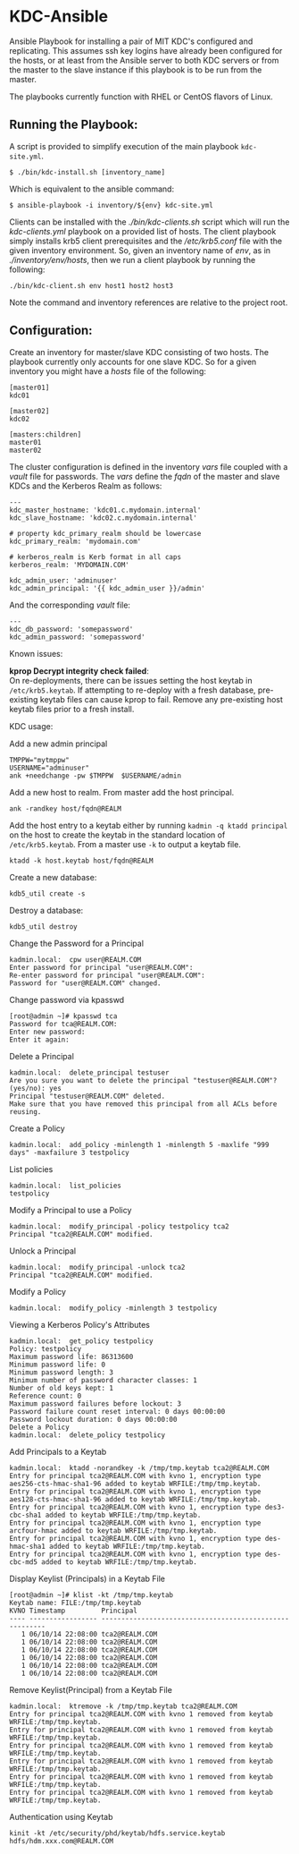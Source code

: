 KDC-Ansible
============

Ansible Playbook for installing a pair of MIT KDC's configured and replicating.
This assumes ssh key logins have already been configured for the hosts, or at
least from the Ansible server to both KDC servers or from the master to the
slave instance if this playbook is to be run from the master.

The playbooks currently function with RHEL or CentOS flavors of Linux.


## Running the Playbook:

A script is provided to simplify execution of the main playbook `kdc-site.yml`.
```
$ ./bin/kdc-install.sh [inventory_name]
```

Which is equivalent to the ansible command:
```
$ ansible-playbook -i inventory/${env} kdc-site.yml
```

Clients can be installed with the *./bin/kdc-clients.sh* script which will
run the *kdc-clients.yml* playbook on a provided list of hosts. The client
playbook simply installs krb5 client prerequisites and the */etc/krb5.conf*
file with the given inventory environment. So, given an inventory name of
*env*, as in *./inventory/env/hosts*, then we run a client playbook by
running the following:
```
./bin/kdc-client.sh env host1 host2 host3
```

Note the command and inventory references are relative to the project root.


## Configuration:

  Create an inventory for master/slave KDC consisting of two hosts. The
playbook currently only accounts for one slave KDC.  So for a given inventory
you might have a *hosts* file of the following:
```
[master01]
kdc01

[master02]
kdc02

[masters:children]
master01
master02
```

  The cluster configuration is defined in the inventory *vars* file coupled
with a *vault* file for passwords.  The *vars* define the *fqdn* of the master
and slave KDCs and the Kerberos Realm as follows:
```
---
kdc_master_hostname: 'kdc01.c.mydomain.internal'
kdc_slave_hostname: 'kdc02.c.mydomain.internal'

# property kdc_primary_realm should be lowercase
kdc_primary_realm: 'mydomain.com'

# kerberos_realm is Kerb format in all caps
kerberos_realm: 'MYDOMAIN.COM'

kdc_admin_user: 'adminuser'
kdc_admin_principal: '{{ kdc_admin_user }}/admin'
```

And the corresponding *vault* file:
```
---
kdc_db_password: 'somepassword'
kdc_admin_password: 'somepassword'
```

Known issues:

**kprop Decrypt integrity check failed**:  
  On re-deployments, there can be issues setting the host keytab in
`/etc/krb5.keytab`. If attempting to re-deploy with a fresh database,
pre-existing keytab files can cause kprop to fail. Remove any pre-existing
host keytab files prior to a fresh install.


KDC usage:

Add a new admin principal
```
TMPPW="mytmppw"
USERNAME="adminuser"
ank +needchange -pw $TMPPW  $USERNAME/admin
```

Add a new host to realm.
From master add the host principal.
```
ank -randkey host/fqdn@REALM
```
Add the host entry to a keytab either by running
`kadmin -q ktadd principal` on the host to create the keytab in the
standard location of `/etc/krb5.keytab`.  From a master use `-k` to output
a keytab file.
```
ktadd -k host.keytab host/fqdn@REALM
```

Create a new database:
```
kdb5_util create -s
```

Destroy a database:
```
kdb5_util destroy
```

Change the Password for a Principal
```
kadmin.local:  cpw user@REALM.COM
Enter password for principal "user@REALM.COM":
Re-enter password for principal "user@REALM.COM":
Password for "user@REALM.COM" changed.
```

Change password via kpasswd
```
[root@admin ~]# kpasswd tca
Password for tca@REALM.COM:
Enter new password:
Enter it again:
```

Delete a Principal
```
kadmin.local:  delete_principal testuser
Are you sure you want to delete the principal "testuser@REALM.COM"? (yes/no): yes
Principal "testuser@REALM.COM" deleted.
Make sure that you have removed this principal from all ACLs before reusing.
```

Create a Policy
```
kadmin.local:  add_policy -minlength 1 -minlength 5 -maxlife "999 days" -maxfailure 3 testpolicy
```

List policies
```
kadmin.local:  list_policies
testpolicy
```

Modify a Principal to use a Policy
```
kadmin.local:  modify_principal -policy testpolicy tca2
Principal "tca2@REALM.COM" modified.
```

Unlock a Principal
```
kadmin.local:  modify_principal -unlock tca2
Principal "tca2@REALM.COM" modified.
```

Modify a Policy
```
kadmin.local:  modify_policy -minlength 3 testpolicy
```

Viewing a Kerberos Policy's Attributes
```
kadmin.local:  get_policy testpolicy
Policy: testpolicy
Maximum password life: 86313600
Minimum password life: 0
Minimum password length: 3
Minimum number of password character classes: 1
Number of old keys kept: 1
Reference count: 0
Maximum password failures before lockout: 3
Password failure count reset interval: 0 days 00:00:00
Password lockout duration: 0 days 00:00:00
Delete a Policy
kadmin.local:  delete_policy testpolicy
```

Add Principals to a Keytab
```
kadmin.local:  ktadd -norandkey -k /tmp/tmp.keytab tca2@REALM.COM
Entry for principal tca2@REALM.COM with kvno 1, encryption type aes256-cts-hmac-sha1-96 added to keytab WRFILE:/tmp/tmp.keytab.
Entry for principal tca2@REALM.COM with kvno 1, encryption type aes128-cts-hmac-sha1-96 added to keytab WRFILE:/tmp/tmp.keytab.
Entry for principal tca2@REALM.COM with kvno 1, encryption type des3-cbc-sha1 added to keytab WRFILE:/tmp/tmp.keytab.
Entry for principal tca2@REALM.COM with kvno 1, encryption type arcfour-hmac added to keytab WRFILE:/tmp/tmp.keytab.
Entry for principal tca2@REALM.COM with kvno 1, encryption type des-hmac-sha1 added to keytab WRFILE:/tmp/tmp.keytab.
Entry for principal tca2@REALM.COM with kvno 1, encryption type des-cbc-md5 added to keytab WRFILE:/tmp/tmp.keytab.
```

Display Keylist (Principals) in a Keytab File
```
[root@admin ~]# klist -kt /tmp/tmp.keytab
Keytab name: FILE:/tmp/tmp.keytab
KVNO Timestamp         Principal
---- ----------------- --------------------------------------------------------
   1 06/10/14 22:08:00 tca2@REALM.COM
   1 06/10/14 22:08:00 tca2@REALM.COM
   1 06/10/14 22:08:00 tca2@REALM.COM
   1 06/10/14 22:08:00 tca2@REALM.COM
   1 06/10/14 22:08:00 tca2@REALM.COM
   1 06/10/14 22:08:00 tca2@REALM.COM
```

Remove Keylist(Principal) from a Keytab File
```
kadmin.local:  ktremove -k /tmp/tmp.keytab tca2@REALM.COM
Entry for principal tca2@REALM.COM with kvno 1 removed from keytab WRFILE:/tmp/tmp.keytab.
Entry for principal tca2@REALM.COM with kvno 1 removed from keytab WRFILE:/tmp/tmp.keytab.
Entry for principal tca2@REALM.COM with kvno 1 removed from keytab WRFILE:/tmp/tmp.keytab.
Entry for principal tca2@REALM.COM with kvno 1 removed from keytab WRFILE:/tmp/tmp.keytab.
Entry for principal tca2@REALM.COM with kvno 1 removed from keytab WRFILE:/tmp/tmp.keytab.
Entry for principal tca2@REALM.COM with kvno 1 removed from keytab WRFILE:/tmp/tmp.keytab.
```

Authentication using Keytab
```
kinit -kt /etc/security/phd/keytab/hdfs.service.keytab hdfs/hdm.xxx.com@REALM.COM
```
